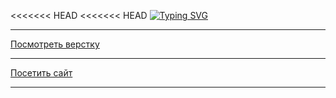 <<<<<<< HEAD
<<<<<<< HEAD
[![Typing SVG](https://readme-typing-svg.demolab.com/?lines=Проект+"Закрывающий+тег";Верстала+Юлия+Гулла)](https://git.io/typing-svg)
<hr>

[Поcмотреть верстку](https://github.com/tootsie-doll/zakrivayuschiy-teg-f/)

<hr>

[Посетить сайт](https://tootsie-doll.github.io/zakrivayuschiy-teg-f/)
<hr>

